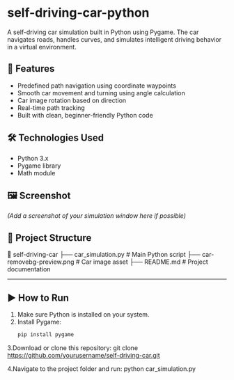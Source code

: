 # self-driving-car-python
A self-driving car simulation built in Python using Pygame. The car navigates roads, handles curves, and simulates intelligent driving behavior in a virtual environment.

## 🧠 Features

- Predefined path navigation using coordinate waypoints
- Smooth car movement and turning using angle calculation
- Car image rotation based on direction
- Real-time path tracking
- Built with clean, beginner-friendly Python code

## 🛠️ Technologies Used

- Python 3.x
- Pygame library
- Math module

## 🖼️ Screenshot

*(Add a screenshot of your simulation window here if possible)*

## 📂 Project Structure
📁 self-driving-car
├── car_simulation.py # Main Python script
├── car-removebg-preview.png # Car image asset
├── README.md # Project documentation


---

## ▶️ How to Run

1. Make sure Python is installed on your system.
2. Install Pygame:
   ```bash
   pip install pygame

3.Download or clone this repository:
   git clone https://github.com/yourusername/self-driving-car.git

4.Navigate to the project folder and run:
    python car_simulation.py

